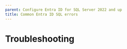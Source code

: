 ```yaml
---
parent: Configure Entra ID for SQL Server 2022 and up
title: Common Entra ID SQL errors
---
```

# Troubleshooting
